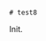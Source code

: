                                                                                                                                                                                                                                                                                                                                                                                                                                                                                                                                                                                                                                                                                    # test8

Init.
